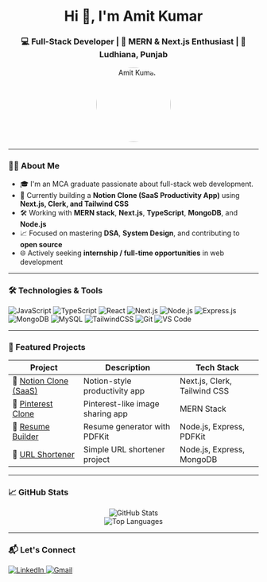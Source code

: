 <h1 align="center">Hi 👋, I'm Amit Kumar</h1>
<h3 align="center">💻 Full-Stack Developer | 🚀 MERN & Next.js Enthusiast | 📍 Ludhiana, Punjab</h3>

<p align="center">
  <img src="https://avatars.githubusercontent.com/u/86002775?s=400&u=ebd4097bd1d20bb50a9f0a8ca14eb8dd17fb5831&v=4" alt="Amit Kumar" width="150" style="border-radius: 50%">
</p>

---

### 👨‍💻 About Me

- 🎓 I'm an MCA graduate passionate about full-stack web development.
- 🚀 Currently building a **Notion Clone (SaaS Productivity App)** using **Next.js, Clerk, and Tailwind CSS**
- 🛠️ Working with **MERN stack**, **Next.js**, **TypeScript**, **MongoDB**, and **Node.js**
- 📈 Focused on mastering **DSA**, **System Design**, and contributing to **open source**
- 🌐 Actively seeking **internship / full-time opportunities** in web development

---

### 🛠️ Technologies & Tools

![JavaScript](https://img.shields.io/badge/-JavaScript-F7DF1E?logo=javascript&logoColor=black)
![TypeScript](https://img.shields.io/badge/-TypeScript-3178C6?logo=typescript&logoColor=white)
![React](https://img.shields.io/badge/-React-61DAFB?logo=react&logoColor=black)
![Next.js](https://img.shields.io/badge/-Next.js-000000?logo=next.js)
![Node.js](https://img.shields.io/badge/-Node.js-339933?logo=node.js&logoColor=white)
![Express.js](https://img.shields.io/badge/-Express.js-000000?logo=express&logoColor=white)
![MongoDB](https://img.shields.io/badge/-MongoDB-47A248?logo=mongodb&logoColor=white)
![MySQL](https://img.shields.io/badge/-MySQL-4479A1?logo=mysql&logoColor=white)
![TailwindCSS](https://img.shields.io/badge/-TailwindCSS-38B2AC?logo=tailwind-css&logoColor=white)
![Git](https://img.shields.io/badge/-Git-F05032?logo=git&logoColor=white)
![VS Code](https://img.shields.io/badge/-VS%20Code-007ACC?logo=visual-studio-code&logoColor=white)

---

### 📌 Featured Projects

| Project | Description | Tech Stack |
|--------|-------------|------------|
| 🔗 [Notion Clone (SaaS)](https://github.com/AmitKumar-24/notion-clone) | Notion-style productivity app | Next.js, Clerk, Tailwind CSS |
| 🔗 [Pinterest Clone](https://github.com/AmitKumar-24/pinterest-clone) | Pinterest-like image sharing app | MERN Stack |
| 🔗 [Resume Builder](https://github.com/AmitKumar-24/resume-builder) | Resume generator with PDFKit | Node.js, Express, PDFKit |
| 🔗 [URL Shortener](https://github.com/AmitKumar-24/url-shortener) | Simple URL shortener project | Node.js, Express, MongoDB |

---

### 📈 GitHub Stats

<p align="center">
  <img src="https://github-readme-stats.vercel.app/api?username=AmitKumar-24&show_icons=true&theme=radical" alt="GitHub Stats" />
  <br />
  <img src="https://github-readme-stats.vercel.app/api/top-langs/?username=AmitKumar-24&layout=compact&theme=radical" alt="Top Languages" />
</p>

---

### 📬 Let's Connect

<p>
  <a href="https://www.linkedin.com/in/amit-kumar-04aa56183/">
    <img alt="LinkedIn" src="https://img.shields.io/badge/LinkedIn-blue?style=flat&logo=linkedin&logoColor=white" />
  </a>
  <a href="mailto:amit000k143@gmail.com">
    <img alt="Gmail" src="https://img.shields.io/badge/Gmail-D14836?style=flat&logo=gmail&logoColor=white" />
  </a>
</p>
